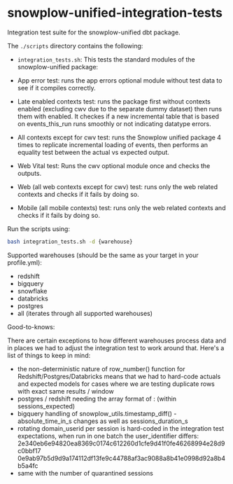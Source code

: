 # snowplow-unified-integration-tests

Integration test suite for the snowplow-unified dbt package.

The `./scripts` directory contains the following:

- `integration_tests.sh`: This tests the standard modules of the snowplow-unified package:

- App error test: runs the app errors optional module without test data to see if it compiles correctly.

- Late enabled contexts test: runs the package first without contexts enabled (excluding cwv due to the separate dummy dataset) then runs them with enabled. It checkes if a new incremental table that is based on events_this_run runs smoothly or not indicating datatype errors.

- All contexts except for cwv test: runs the Snowplow unified package 4 times to replicate incremental loading of events, then performs an equality test between the actual vs expected output.

- Web Vital test: Runs the cwv optional module once and checks the outputs.

- Web (all web contexts except for cwv) test: runs only the web related contexts and checks if it fails by doing so.

- Mobile (all mobile contexts) test: runs only the web related contexts and checks if it fails by doing so.

Run the scripts using:

```bash
bash integration_tests.sh -d {warehouse}
```

Supported warehouses (should be the same as your target in your profile.yml):

- redshift
- bigquery
- snowflake
- databricks
- postgres
- all (iterates through all supported warehouses)

Good-to-knows:

There are certain exceptions to how different warehouses process data and in places we had to adjust the integration test to work around that. Here's a list of things to keep in mind:

- the non-deterministic nature of row_number() function for Redshift/Postgres/Databricks means that we had to hard-code actuals and expected models for cases where we are testing duplicate rows with exact same results / window
- postgres / redshift needing the array format of : (within sessions_expected)
- bigquery handling of snowplow_utils.timestamp_diff() - absolute_time_in_s changes as well as sessions_duration_s
- rotating domain_userid per session is hard-coded in the integration test expectations, when run in one batch the user_identifier differs: 2e340eb6e94820ea8369c0174c612260d1cfe9d41f0fe46268994e28d9c0bbf17
0e9ab97b5d9d9a174112df13fe9c44788af3ac9088a8b41e0998d92a8b4b5a4fc
- same with the number of quarantined sessions
